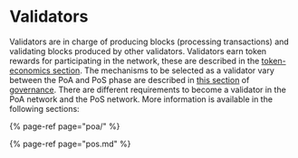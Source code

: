 # Validators

Validators are in charge of producing blocks \(processing transactions\) and validating blocks produced by other validators. Validators earn token rewards for participating in the network, these are described in the [token-economics section](../learn/token-economics/). The mechanisms to be selected as a validator vary between the PoA and PoS phase are described in [this section](../learn/governance/evolution.md) of [governance](../learn/governance/). There are different requirements to become a validator in the PoA network and the PoS network. More information is available in the following sections:

{% page-ref page="poa/" %}

{% page-ref page="pos.md" %}






